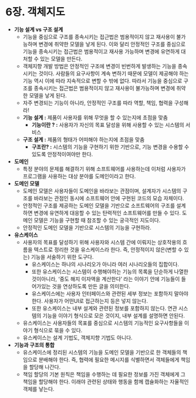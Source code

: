 # 6장. 객체지도

- **기능 설계 vs 구조 설계**
  - 기능을 중심으로 구조를 종속시키는 접근법은 범용적이지 않고 재사용이 불가능하며 변경에 취약한 모델을 낳게 된다. 이와 달리 안정적인 구조를 중심으로 기능을 종속시키는 접근법은 범용적이고 재사용 가능하며 변경에 유연하게 대처할 수 있는 모델을 만든다.
  - 객체지향 개발 방법은 안정적인 구조에 변경이 빈번하게 발생하는 기능을 종속시키는 것이다. 사람들의 요구사항이 계속 변하기 때문에 모델이 제공해야 하는 기능 역시 이에 따라 지속적으로 변할 수 밖에 없다. 따라서 기능을 중심으로 구조를 종속시키는 접근법은 범용적이지 않고 재사용이 불가능하며 변경에 취약한 모델을 낳게 된다.
  - 자주 변경되는 기능이 아니라, 안정적인 구조를 따라 역할, 책임, 협력을 구성해라!
  - **기능 설계 :** 제품이 사용자를 위해 무엇을 할 수 있는지에 초점을 맞춤
    - **기능이란 ? :** 사용자가 자신의 목표 달성을 위해 사용할 수 있는 시스템의 서비스
  - **구조 설계 :** 제품의 형태가 어떠해야 하는지에 초점을 맞춤
    - **구조란? :** 시스템의 기능을 구현하기 위한 기반으로, 기능 변경을 수용할 수 있도록 안정적이여야만 한다.
- **도메인**
  - 특정 분야의 문제를 해결하기 위해 소프트웨어를 사용하는데 이처럼 사용자가 프로그램을 사용하는 대상 분야를 도메인이라고 한다.
- **도메인 모델**
  - 도메인 모델은 사용자들이 도메인을 바라보는 관점이며, 설계자가 시스템의 구조를 바라보는 관점인 동시에 소프트웨어 안에 구현된 코드의 모습 자체이다.
  - 안정적인 구조를 제공하는 도메인 모델을 기반으로 소프트웨어의 구조를 설계하면 변경에 유연하게 대응할 수 있는 탄력적인 소프트웨어를 만들 수 있다. 도메인 모델은 기능을 구현할 때 참조할 수 있는 궁극적인 지도이다.
  - 안정적인 도메인 모델을 기반으로 시스템의 기능을 구현하라.
- **유스케이스**
  - 사용자의 목표를 달성하기 위해 사용자와 시스템 간에 이뤄지는 상호작용의 흐름을 텍스트로 정리한 것을 유스케이스라 한다. 즉, 안정적이지 않은(변할 수 있는) 기능을 서술하기 위한 도구다.
    - 유스케이스는 하나의 시나리오가 아니라 여러 시나리오들의 집합이다.
    - 또한 유스케이스는 시스템이 수행해야하는 기능의 목록을 단순하게 나열한 것이아니라, ‘중도 해지 이자액을 계산한다’ 라는 이야기 안에 기능들이 들어가있는 것을 연상하도록 만든 글을 의미한다.
    - 유스케이스에는 사용자 인터페이스와 관련된 세부 정보는 포함하지 말아야한다. 사용자가 어떤UI로 접근하는지 등은 넣지 않는다.
    - 또한 유스케이스는 내부 설계와 관련된 정보를 포함하지 않는다. 연관 시스템의 기능을 이야기 형식으로 모은 것이지, 내부 설계를 설명하면 안된다.
  - 유스케이스는 사용자들의 목표를 중심으로 시스템의 기능적인 요구사항들을 이야기 형식으로 묶을 수 있다.
  - 유스케이스는 설계 기법도, 객체지향 기법도 아니다.
- **기능과 구조의 통합**
  - 유스케이스에 정리된 시스템의 기능을 도메인 모델을 기반으로 한 객체들의 책임으로 분배해야 한다. 즉, 협력에 필요한 메시지를 식별하면서 객체들에게 책임을 할당해 나간다.
  - 책임 할당의 기본 원칙은 책임을 수행하는 데 필요한 정보를 가진 객체에게 그 책임을 할당해야 한다. 이래야 관련된 상태와 행동을 함께 캡슐화하는 자율적인 객체를 낳는다.
